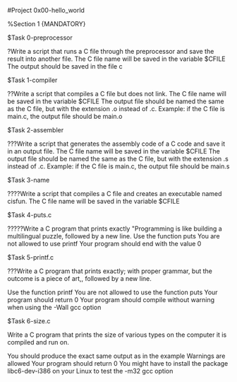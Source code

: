 #Project 0x00-hello_world

%Section 1 {MANDATORY}

$Task 0-preprocessor

?Write a script that runs a C file through the preprocessor and save the result into another file.
The C file name will be saved in the variable $CFILE
The output should be saved in the file c

$Task 1-compiler

??Write a script that compiles a C file but does not link.
The C file name will be saved in the variable $CFILE
The output file should be named the same as the C file, but with the extension .o instead of .c.
Example: if the C file is main.c, the output file should be main.o

$Task 2-assembler

???Write a script that generates the assembly code of a C code and save it in an output file.
The C file name will be saved in the variable $CFILE
The output file should be named the same as the C file, but with the extension .s instead of .c.
Example: if the C file is main.c, the output file should be main.s

$Task 3-name

????Write a script that compiles a C file and creates an executable named cisfun.
The C file name will be saved in the variable $CFILE

$Task 4-puts.c

?????Write a C program that prints exactly "Programming is like building a multilingual puzzle, followed by a new line.
Use the function puts
You are not allowed to use printf
Your program should end with the value 0

$Task 5-printf.c

???Write a C program that prints exactly; with proper grammar, but the outcome is a piece of art,, followed by a new line.

Use the function printf
You are not allowed to use the function puts
Your program should return 0
Your program should compile without warning when using the -Wall gcc option

$Task 6-size.c

Write a C program that prints the size of various types on the computer it is compiled and run on.

You should produce the exact same output as in the example
Warnings are allowed
Your program should return 0
You might have to install the package libc6-dev-i386 on your Linux to test the -m32 gcc option